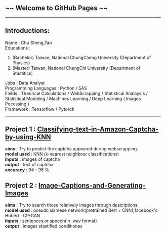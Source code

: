 ## ~~ Welcome to GitHub Pages ~~
-----

## Introductions:<br>
Name : Chu Sheng,Tan <br>
Educations : <br>
1. (Bachelor) Taiwan, National ChungCheng University (Department of Physics)<br>
2. (Master) Taiwan, National ChengChi University (Department of Stastitics)<br>

Jobs : Data Analyst<br>
Programming Languages : Python / SAS <br>
Fields : Theorical Calculations / WebScrapping / Statistical Analaysis / Statistical Modeling / Machines Learning / Deep Learning ( Images Pocessing )<br>
Framework : Tensorflow / Pytorch <br>

------


## Project 1 : [Classifying-text-in-Amazon-Captcha-by-using-KNN](https://github.com/chusheng0505/Classifying-text-in-Amazon-Captcha-by-using-KNN) <br>
**aims** : Try to predict the captcha appeared during webscrapping.<br>
**model used** : KNN (k-nearest neighbour classifications)<br>
**inputs** : images of captcha<br>
**output** : text of captcha <br>
**accuracy** : 94 - 96 % <br>


## Project 2 : [Image-Captions-and-Generating-Images](https://github.com/chusheng0505/Image-Captions-and-Generating-Images) <br>
**aims** : Try to search those relatively images through descriptions.<br>
**model used** : pseudo siamese network(pretrained Bert + CNN);facebook's Hubert ; CP-GAN <br>
**inputs** : sentences or speech(in .wav format)<br>
**output** : images stastified conditiones<br>







